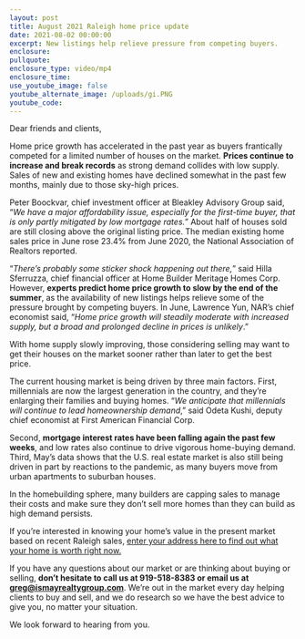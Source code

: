 ```yaml
---
layout: post
title: August 2021 Raleigh home price update
date: 2021-08-02 00:00:00
excerpt: New listings help relieve pressure from competing buyers.
enclosure:
pullquote:
enclosure_type: video/mp4
enclosure_time:
use_youtube_image: false
youtube_alternate_image: /uploads/gi.PNG
youtube_code:
---
```

Dear friends and clients,

Home price growth has accelerated in the past year as buyers frantically competed for a limited number of houses on the market.&nbsp;**Prices continue to increase and break records**&nbsp;as strong demand collides with low supply. Sales of new and existing homes have declined somewhat in the past few months, mainly due to those sky-high prices.&nbsp;

Peter Boockvar, chief investment officer at Bleakley Advisory Group said, “*We have a major affordability issue, especially for the first-time buyer, that is only partly mitigated by low mortgage rates.*” About half of houses sold are still closing above the original listing price. The median existing home sales price in June rose 23.4% from June 2020, the National Association of Realtors reported.&nbsp;

“*There’s probably some sticker shock happening out there,*” said Hilla Sferruzza, chief financial officer at Home Builder Meritage Homes Corp. However,&nbsp;**experts predict home price growth to slow by the end of the summer**, as the availability of new listings helps relieve some of the pressure brought by competing buyers. In June, Lawrence Yun, NAR’s chief economist said, “*Home price growth will steadily moderate with increased supply, but a broad and prolonged decline in prices is unlikely*.”

With home supply slowly improving, those considering selling may want to get their houses on the market sooner rather than later to get the best price.&nbsp;

The current housing market is being driven by three main factors. First, millennials are now the largest generation in the country, and they’re enlarging their families and buying homes. “*We anticipate that millennials will continue to lead homeownership demand*,” said Odeta Kushi, deputy chief economist at First American Financial Corp.

Second,&nbsp;**mortgage interest rates have been falling again the past few weeks**, and low rates also continue to drive vigorous home-buying demand. Third, May’s data shows that the U.S. real estate market is also still being driven in part by reactions to the pandemic, as many buyers move from urban apartments to suburban houses.&nbsp;

In the homebuilding sphere, many builders are capping sales to manage their costs and make sure they don’t sell more homes than they can build as high demand persists.

If you’re interested in knowing your home’s value in the present market based on recent Raleigh sales,&nbsp;[enter your address here to find out what your home is worth right now.](https://www.searchhomesinraleigh.com/homevalue/value)

If you have any questions about our market or are thinking about buying or selling,&nbsp;**don’t hesitate to call us at 919-518-8383 or email us at greg@ismayrealtygroup.com**. We’re out in the market every day helping clients to buy and sell, and we do research so we have the best advice to give you, no matter your situation.

We look forward to hearing from you.
